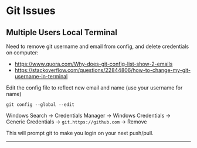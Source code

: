 # Git Issues

## Multiple Users Local Terminal
Need to remove git username and email from config, and delete credentials on computer:
- https://www.quora.com/Why-does-git-config-list-show-2-emails
- https://stackoverflow.com/questions/22844806/how-to-change-my-git-username-in-terminal

Edit the config file to reflect new email and name (use your username for name)
```
git config --global --edit 
```

Windows Search -> Credentials Manager -> Windows Credentials -> Generic Credentials -> `git.https://github.com` -> Remove

This will prompt git to make you login on your next push/pull.

---
